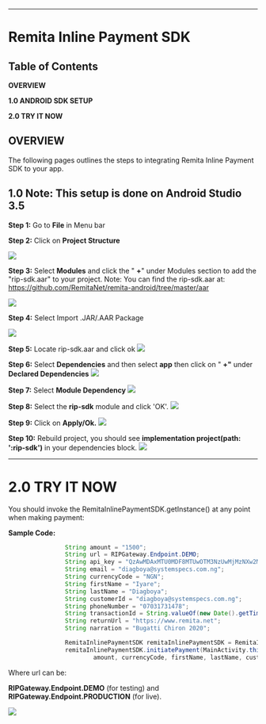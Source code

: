 ** **

# Remita Inline Payment SDK


## Table of Contents

**OVERVIEW**

**1.0  ANDROID SDK SETUP**

**2.0  TRY IT NOW**


## OVERVIEW

The following pages outlines the steps to integrating Remita Inline Payment SDK to your app.

## 1.0         Note: This setup is done on Android Studio 3.5

**Step 1:** Go to **File** in Menu bar

**Step 2:** Click on **Project Structure**

![](images/project_structure.JPG)
 

**Step 3:** Select **Modules** and click the &quot; **+**&quot; under Modules section to add the &quot;rip-sdk.aar&quot; to your project.
Note: You can find the rip-sdk.aar at: https://github.com/RemitaNet/remita-android/tree/master/aar

 ![](images/modules.JPG)



**Step 4:** Select Import .JAR/.AAR Package

 ![](images/aar_location.JPG)



**Step 5:** Locate rip-sdk.aar and click ok
 ![](images/import_module.JPG)


**Step 6:** Select **Dependencies** and then select **app** then click on &quot; **+&quot;** under **Declared Dependencies**
![](images/dependencies.JPG)
 

**Step 7:** Select **Module Dependency**
![](images/module_dependency.JPG)
 
**Step 8:** Select the **rip-sdk** module and click &#39;OK&#39;.
![](images/select_rip-sdk.JPG)
 
**Step 9:** Click on **Apply/Ok.**
![](images/select_rip-sdk_2.JPG)

**Step 10:** Rebuild project, you should see **implementation project(path: &#39;:rip-sdk&#39;)** in your dependencies block.
![](images/rebuild.JPG)

 
** **



# 2.0         TRY IT NOW

You should invoke the RemitaInlinePaymentSDK.getInstance() at any point when making payment:


**Sample Code:**
```java
                String amount = "1500";
                String url = RIPGateway.Endpoint.DEMO;
                String api_key = "QzAwMDAxMTU0MDF8MTUwOTM3NzUwMjMzNXw2MGFmMDZjYTk4ZWYwNzgyMjIzMDQ5MTY4MmZhMWYwODFlMTAwODg3NDczMzRkYjFjNWQ5MGMzZmM5ZDQwNDEyMmQ1ZThhZjAwM2YyMmU5ZDA1ZjZkM2QyNTg3OWYyZDFhMDRlYjE4NDM3MjVhODYwOGYxMjdhYmJmNzRkYmQwMA==";
                String email = "diagboya@systemspecs.com.ng";
                String currencyCode = "NGN";
                String firstName = "Iyare";
                String lastName = "Diagboya";
                String customerId = "diagboya@systemspecs.com.ng";
                String phoneNumber = "07031731478";
                String transactionId = String.valueOf(new Date().getTime());
                String returnUrl = "https://www.remita.net";
                String narration = "Bugatti Chiron 2020";

                RemitaInlinePaymentSDK remitaInlinePaymentSDK = RemitaInlinePaymentSDK.getInstance();
                remitaInlinePaymentSDK.initiatePayment(MainActivity.this, url, api_key, email,
                        amount, currencyCode, firstName, lastName, customerId, phoneNumber, transactionId, returnUrl, narration);
 ```


Where url can be:

**RIPGateway.Endpoint.DEMO** (for testing) and **RIPGateway.Endpoint.PRODUCTION** (for live).

![](images/inline_snapshot.JPG)